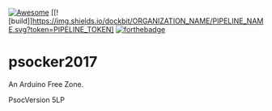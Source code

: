 [![Awesome](https://cdn.rawgit.com/sindresorhus/awesome/d7305f38d29fed78fa85652e3a63e154dd8e8829/media/badge.svg)](https://github.com/sindresorhus/awesome) [[![build]]https://img.shields.io/dockbit/ORGANIZATION_NAME/PIPELINE_NAME.svg?token=PIPELINE_TOKEN]
[![forthebadge](http://forthebadge.com/badges/powered-by-electricity.svg)](http://forthebadge.com)
# psocker2017

An Arduino Free Zone. 

PsocVersion 5LP
